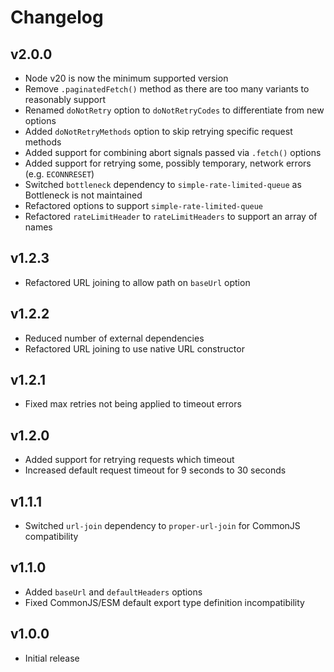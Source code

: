# Changelog

## v2.0.0

- Node v20 is now the minimum supported version
- Remove `.paginatedFetch()` method as there are too many variants to reasonably support
- Renamed `doNotRetry` option to `doNotRetryCodes` to differentiate from new options
- Added `doNotRetryMethods` option to skip retrying specific request methods
- Added support for combining abort signals passed via `.fetch()` options 
- Added support for retrying some, possibly temporary, network errors (e.g. `ECONNRESET`)
- Switched `bottleneck` dependency to `simple-rate-limited-queue` as Bottleneck is not maintained
- Refactored options to support `simple-rate-limited-queue`
- Refactored `rateLimitHeader` to `rateLimitHeaders` to support an array of names

## v1.2.3

- Refactored URL joining to allow path on `baseUrl` option

## v1.2.2

- Reduced number of external dependencies
- Refactored URL joining to use native URL constructor

## v1.2.1

- Fixed max retries not being applied to timeout errors

## v1.2.0

- Added support for retrying requests which timeout
- Increased default request timeout for 9 seconds to 30 seconds

## v1.1.1

- Switched `url-join` dependency to `proper-url-join` for CommonJS compatibility

## v1.1.0

- Added `baseUrl` and `defaultHeaders` options
- Fixed CommonJS/ESM default export type definition incompatibility

## v1.0.0

- Initial release
